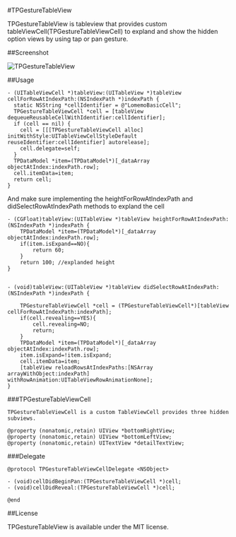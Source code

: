 #TPGestureTableView

TPGestureTableView is tableview that provides custom tableViewCell(TPGestureTableViewCell) to expland and show the hidden option views by using tap or pan gesture.

##Screenshot

![TPGestureTableView](http://tangp.in/wp-content/uploads/2013/03/tpgesturetableview.png)

##Usage

```
- (UITableViewCell *)tableView:(UITableView *)tableView cellForRowAtIndexPath:(NSIndexPath *)indexPath {
  static NSString *cellIdentifier = @"LomemoBasicCell";
  TPGestureTableViewCell *cell = [tableView dequeueReusableCellWithIdentifier:cellIdentifier];
  if (cell == nil) {
    cell = [[[TPGestureTableViewCell alloc] initWithStyle:UITableViewCellStyleDefault reuseIdentifier:cellIdentifier] autorelease];
    cell.delegate=self;
  }
  TPDataModel *item=(TPDataModel*)[_dataArray objectAtIndex:indexPath.row];
  cell.itemData=item;
  return cell;
}
```

And make sure implementing the heightForRowAtIndexPath and didSelectRowAtIndexPath methods to expland the cell
```
- (CGFloat)tableView:(UITableView *)tableView heightForRowAtIndexPath:(NSIndexPath *)indexPath {
    TPDataModel *item=(TPDataModel*)[_dataArray objectAtIndex:indexPath.row];
    if(item.isExpand==NO){
        return 60;
    }
    return 100; //explanded height
}


- (void)tableView:(UITableView *)tableView didSelectRowAtIndexPath:(NSIndexPath *)indexPath {
    
    TPGestureTableViewCell *cell = (TPGestureTableViewCell*)[tableView cellForRowAtIndexPath:indexPath];
    if(cell.revealing==YES){
        cell.revealing=NO;
        return;
    }
    TPDataModel *item=(TPDataModel*)[_dataArray objectAtIndex:indexPath.row];
    item.isExpand=!item.isExpand;
    cell.itemData=item;
    [tableView reloadRowsAtIndexPaths:[NSArray arrayWithObject:indexPath] withRowAnimation:UITableViewRowAnimationNone];
}

```

###TPGestureTableViewCell

```
TPGestureTableViewCell is a custom TableViewCell provides three hidden subviews.

@property (nonatomic,retain) UIView *bottomRightView;
@property (nonatomic,retain) UIView *bottomLeftView;
@property (nonatomic,retain) UITextView *detailTextView;

```

###Delegate

```
@protocol TPGestureTableViewCellDelegate <NSObject>

- (void)cellDidBeginPan:(TPGestureTableViewCell *)cell;  
- (void)cellDidReveal:(TPGestureTableViewCell *)cell;      

@end
```


##License

TPGestureTableView is available under the MIT license. 


